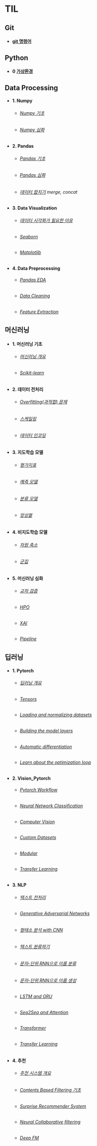# TIL
    
## Git
- #### [git 명령어](https://github.com/hanjhoon/hanjhoon.github.io/blob/main/git%20%EB%AA%85%EB%A0%B9%EC%96%B4.md)
    
## Python    
- #### 0 [가상환경](https://github.com/hanjhoon/hanjhoon.github.io/blob/main/Python/virtualenv.md)    
## Data Processing      
- #### 1. Numpy
  - ###### [Numpy 기초](https://github.com/hanjhoon/hanjhoon.github.io/blob/main/Data%20Processing/Numpy/Numpy%EA%B8%B0%EC%B4%88.ipynb)
  - ###### [Numpy 심화](https://github.com/hanjhoon/hanjhoon.github.io/blob/main/Data%20Processing/Numpy/Numpy%EC%8B%AC%ED%99%94.ipynb)    
- #### 2. Pandas
  - ###### [Pandas 기초](https://github.com/hanjhoon/hanjhoon.github.io/blob/main/Data%20Processing/Pandas/pandas_%EA%B8%B0%EC%B4%88.ipynb)
  - ###### [Pandas 심화](https://github.com/hanjhoon/hanjhoon.github.io/blob/main/Data%20Processing/Pandas/pandas_%EC%8B%AC%ED%99%94.ipynb)
  - ###### [데이터 합치기](https://github.com/hanjhoon/hanjhoon.github.io/blob/main/Data%20Processing/Pandas/Pandas%20Join.ipynb) merge, concat
- #### 3. Data Visualization
  - ###### [데이터 시각화가 필요한 이유](https://github.com/hanjhoon/hanjhoon.github.io/blob/main/Data%20Processing/1-3.%20data%20visualization/3_%EB%8D%B0%EC%9D%B4%ED%84%B0_%EC%8B%9C%EA%B0%81%ED%99%94_%ED%95%84%EC%9A%94%ED%95%9C_%EC%9D%B4%EC%9C%A0.ipynb)
  - ###### [Seaborn](https://github.com/hanjhoon/hanjhoon.github.io/blob/main/Data%20Processing/1-3.%20data%20visualization/Seaborn.ipynb)
  - ###### [Matplotlib](https://github.com/hanjhoon/hanjhoon.github.io/blob/main/Data%20Processing/1-3.%20data%20visualization/Matplotlib_font.ipynb)
- #### 4. Data Preprocessing
  - ###### [Pandas EDA](https://github.com/hanjhoon/hanjhoon.github.io/blob/main/Data%20Processing/1-4.%20Pandas%20EDA/1.%20Pandas%20EDA.ipynb)
  - ###### [Data Cleaning](https://github.com/hanjhoon/hanjhoon.github.io/blob/main/Data%20Processing/1-4.%20Pandas%20EDA/2.%20Data%20Cleaning.ipynb)
  - ###### [Feature Extraction](https://github.com/hanjhoon/hanjhoon.github.io/blob/main/Data%20Processing/1-4.%20Pandas%20EDA/3.%20Feature%20Extraction.ipynb)
## 머신러닝
 - #### 1. 머신러닝 기초 
   - ###### [머신러닝 개요](https://github.com/hanjhoon/hanjhoon.github.io/blob/main/2-1.%20%EB%A8%B8%EC%8B%A0%EB%9F%AC%EB%8B%9D%20%EA%B8%B0%EC%B4%88/1.%20%EB%A8%B8%EC%8B%A0%EB%9F%AC%EB%8B%9D%20%EA%B0%9C%EC%9A%94.ipynb)
   - ###### [Scikit-learn](https://github.com/hanjhoon/hanjhoon.github.io/blob/main/2-1.%20%EB%A8%B8%EC%8B%A0%EB%9F%AC%EB%8B%9D%20%EA%B8%B0%EC%B4%88/2.%20Scikit-learn%20Quickstart.ipynb)
 - #### 2. 데이터 전처리
   - ###### [Overfitting(과적합) 문제](https://github.com/hanjhoon/hanjhoon.github.io/blob/main/2-2.%20%EB%8D%B0%EC%9D%B4%ED%84%B0%20%EC%A0%84%EC%B2%98%EB%A6%AC/1.%20Overfitting(%EA%B3%BC%EC%A0%81%ED%95%A9)%20%EB%AC%B8%EC%A0%9C.ipynb)
   - ###### [스케일링](https://github.com/hanjhoon/hanjhoon.github.io/blob/main/2-2.%20%EB%8D%B0%EC%9D%B4%ED%84%B0%20%EC%A0%84%EC%B2%98%EB%A6%AC/2.%20%EC%8A%A4%EC%BC%80%EC%9D%BC%EB%A7%81.ipynb)
   - ###### [데이터 인코딩](https://github.com/hanjhoon/hanjhoon.github.io/blob/main/2-2.%20%EB%8D%B0%EC%9D%B4%ED%84%B0%20%EC%A0%84%EC%B2%98%EB%A6%AC/3.%20%EB%8D%B0%EC%9D%B4%ED%84%B0%20%EC%9D%B8%EC%BD%94%EB%94%A9.ipynb)
 - #### 3. 지도학습 모델
   - ###### [평가지표](https://github.com/hanjhoon/hanjhoon.github.io/blob/main/2-3.%20%EC%A7%80%EB%8F%84%ED%95%99%EC%8A%B5%20%EB%AA%A8%EB%8D%B8/1.%20%ED%8F%89%EA%B0%80%EC%A7%80%ED%91%9C.ipynb)
   - ###### [예측 모델](https://github.com/hanjhoon/hanjhoon.github.io/blob/main/2-3.%20%EC%A7%80%EB%8F%84%ED%95%99%EC%8A%B5%20%EB%AA%A8%EB%8D%B8/2.%20%EC%98%88%EC%B8%A1%20%EB%AA%A8%EB%8D%B8.ipynb)
   - ###### [분류 모델](https://github.com/hanjhoon/hanjhoon.github.io/blob/main/2-3.%20%EC%A7%80%EB%8F%84%ED%95%99%EC%8A%B5%20%EB%AA%A8%EB%8D%B8/3.%20%EB%B6%84%EB%A5%98%20%EB%AA%A8%EB%8D%B8.ipynb)
   - ###### [앙상블](https://github.com/hanjhoon/hanjhoon.github.io/blob/main/2-3.%20%EC%A7%80%EB%8F%84%ED%95%99%EC%8A%B5%20%EB%AA%A8%EB%8D%B8/4.%20%EC%95%99%EC%83%81%EB%B8%94.ipynb)
 - #### 4. 비지도학습 모델
   - ###### [차원 축소](https://github.com/hanjhoon/hanjhoon.github.io/blob/main/2-4.%20%EB%B9%84%EC%A7%80%EB%8F%84%ED%95%99%EC%8A%B5%20%EB%AA%A8%EB%8D%B8/1.%20%EC%B0%A8%EC%9B%90%EC%B6%95%EC%86%8C.ipynb)
   - ###### [군집](https://github.com/hanjhoon/hanjhoon.github.io/blob/main/2-4.%20%EB%B9%84%EC%A7%80%EB%8F%84%ED%95%99%EC%8A%B5%20%EB%AA%A8%EB%8D%B8/2.%20%EA%B5%B0%EC%A7%91.ipynb)
 - #### 5. 머신러닝 심화
   - ###### [교차 검증](https://github.com/hanjhoon/hanjhoon.github.io/blob/main/2-5.%20%EB%A8%B8%EC%8B%A0%EB%9F%AC%EB%8B%9D%20%EC%8B%AC%ED%99%94/1.%20%EA%B5%90%EC%B0%A8%20%EA%B2%80%EC%A6%9D.ipynb)
   - ###### [HPO](https://github.com/hanjhoon/hanjhoon.github.io/blob/main/2-5.%20%EB%A8%B8%EC%8B%A0%EB%9F%AC%EB%8B%9D%20%EC%8B%AC%ED%99%94/2.%20HPO.ipynb)
   - ###### [XAI](https://github.com/hanjhoon/hanjhoon.github.io/blob/main/2-5.%20%EB%A8%B8%EC%8B%A0%EB%9F%AC%EB%8B%9D%20%EC%8B%AC%ED%99%94/3.%20XAI.ipynb)
   - ###### [Pipeline](https://github.com/hanjhoon/hanjhoon.github.io/blob/main/2-5.%20%EB%A8%B8%EC%8B%A0%EB%9F%AC%EB%8B%9D%20%EC%8B%AC%ED%99%94/4.%20Pipeline.ipynb)
## 딥러닝
 - #### 1. Pytorch
   - ###### [딥러닝 개요](https://github.com/hanjhoon/hanjhoon.github.io/blob/main/3-1.%20Deep%20Learning%20%EA%B8%B0%EC%B4%88/Deep%20Learning%20%EA%B0%9C%EC%9A%94.ipynb)
   - ###### [Tensors](https://github.com/hanjhoon/hanjhoon.github.io/blob/main/3-1.%20Deep%20Learning%20%EA%B8%B0%EC%B4%88/1.What%20are%20Tensors.ipynb)
   - ###### [Loading and normalizing datasets](https://github.com/hanjhoon/hanjhoon.github.io/blob/main/3-1.%20Deep%20Learning%20%EA%B8%B0%EC%B4%88/2.Loading%20and%20normalizing%20datasets.ipynb)
   - ###### [Building the model layers](https://github.com/hanjhoon/hanjhoon.github.io/blob/main/3-1.%20Deep%20Learning%20%EA%B8%B0%EC%B4%88/3.Building%20the%20model%20layers.ipynb)
   - ###### [Automatic differentiation](https://github.com/hanjhoon/hanjhoon.github.io/blob/main/3-1.%20Deep%20Learning%20%EA%B8%B0%EC%B4%88/4.Automatic%20differentiation.ipynb)
   - ###### [Learn about the optimization loop](https://github.com/hanjhoon/hanjhoon.github.io/blob/main/3-1.%20Deep%20Learning%20%EA%B8%B0%EC%B4%88/5.Learn%20about%20the%20optimization%20loop.ipynb)
 - #### 2. Vision_Pytorch
   - ###### [Pytorch Workflow](https://github.com/hanjhoon/hanjhoon.github.io/blob/main/3-2.%20Vision_Pytorch/1.%20Pytorch%20Workflow.ipynb)
   - ###### [Neural Network Classification](https://github.com/hanjhoon/hanjhoon.github.io/blob/main/3-2.%20Vision_Pytorch/2.%20Neural%20Network%20Classification.ipynb)
   - ###### [Computer Vision](https://github.com/hanjhoon/hanjhoon.github.io/blob/main/3-2.%20Vision_Pytorch/3.%20Computer%20Vision.ipynb)
   - ###### [Custom Datasets](https://github.com/hanjhoon/hanjhoon.github.io/blob/main/3-2.%20Vision_Pytorch/4.%20Custom%20Datasets.ipynb)
   - ###### [Modular](https://github.com/hanjhoon/hanjhoon.github.io/blob/main/3-2.%20Vision_Pytorch/5.%20Modular.ipynb)
   - ###### [Transfer Learning](https://github.com/hanjhoon/hanjhoon.github.io/blob/main/3-2.%20Vision_Pytorch/6.%20Transfer%20Learning.ipynb)
 - #### 3. NLP
   - ###### [텍스트 전처리](https://github.com/hanjhoon/hanjhoon.github.io/blob/main/3-3.%20NLP/0.%20%ED%85%8D%EC%8A%A4%ED%8A%B8%20%EC%A0%84%EC%B2%98%EB%A6%AC.ipynb)
   - ###### [Generative Adversarial Networks](https://github.com/hanjhoon/ml-dl/blob/main/3-2.%20Vision_Pytorch/7.%20Generative%20Adversarial%20Networks.ipynb)
   - ###### [형태소 분석 with CNN](https://github.com/hanjhoon/hanjhoon.github.io/blob/main/3-3.%20NLP/1.%20%ED%98%95%ED%83%9C%EC%86%8C%20%EB%B6%84%EC%84%9D%20with%20CNN.ipynb)
   - ###### [텍스트 분류하기](https://github.com/hanjhoon/hanjhoon.github.io/blob/main/3-3.%20NLP/2.%ED%85%8D%EC%8A%A4%ED%8A%B8%20%EB%B6%84%EB%A5%98%ED%95%98%EA%B8%B0.ipynb)
   - ###### [문자-단위 RNN으로 이름 분류](https://github.com/hanjhoon/ml-dl/blob/main/3-3.%20NLP/3.%EB%AC%B8%EC%9E%90-%EB%8B%A8%EC%9C%84%20RNN%EC%9C%BC%EB%A1%9C%20%EC%9D%B4%EB%A6%84%20%EB%B6%84%EB%A5%98.ipynb)
   - ###### [문자-단위 RNN으로 이름 생성](https://github.com/hanjhoon/ml-dl/blob/main/3-3.%20NLP/4.%EB%AC%B8%EC%9E%90-%EB%8B%A8%EC%9C%84%20RNN%EC%9C%BC%EB%A1%9C%20%EC%9D%B4%EB%A6%84%20%EC%83%9D%EC%84%B1.ipynb)
   - ###### [LSTM and GRU](https://github.com/hanjhoon/ml-dl/blob/main/3-3.%20NLP/5.%20LSTM%20and%20GRU.ipynb)
   - ###### [Seq2Seq and Attention](https://github.com/hanjhoon/ml-dl/blob/main/3-3.%20NLP/6.Seq2Seq%20and%20Attention.ipynb)
   - ###### [Transformer](https://github.com/hanjhoon/ml-dl/blob/main/3-3.%20NLP/7.Transformer.ipynb)
   - ###### [Transfer Learning](https://github.com/hanjhoon/ml-dl/blob/main/3-3.%20NLP/8.Transfer%20Learning.ipynb)
 - #### 4. 추천
   - ###### [추천 시스템 개요](https://github.com/hanjhoon/ml-dl/blob/main/3-4.%20%EC%B6%94%EC%B2%9C%20%EC%8B%9C%EC%8A%A4%ED%85%9C/0.%20%EC%B6%94%EC%B2%9C%20%EC%8B%9C%EC%8A%A4%ED%85%9C%20%EA%B0%9C%EC%9A%94.ipynb)
   - ###### [Contents Based Filtering 기초](https://github.com/hanjhoon/ml-dl/blob/main/3-4.%20%EC%B6%94%EC%B2%9C%20%EC%8B%9C%EC%8A%A4%ED%85%9C/1.%20Contents%20Based%20Filtering%20%EA%B8%B0%EC%B4%88.ipynb)
   - ###### [Surprise Recommender System](https://github.com/hanjhoon/ml-dl/blob/main/3-4.%20%EC%B6%94%EC%B2%9C%20%EC%8B%9C%EC%8A%A4%ED%85%9C/5.%20Surprise%20Recommender%20System.ipynb)
   - ###### [Neural Collaborative filtering](https://github.com/hanjhoon/ml-dl/blob/main/3-4.%20%EC%B6%94%EC%B2%9C%20%EC%8B%9C%EC%8A%A4%ED%85%9C/6.%20Neural%20Collaborative%20filtering.ipynb)
   - ###### [Deep FM](https://github.com/hanjhoon/ml-dl/blob/main/3-4.%20%EC%B6%94%EC%B2%9C%20%EC%8B%9C%EC%8A%A4%ED%85%9C/7.%20Deep%20FM.ipynb)
